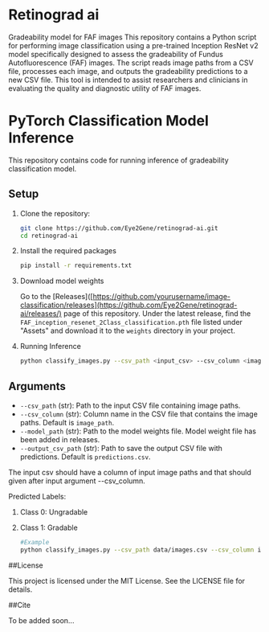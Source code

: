 # Retinograd ai
Gradeability model for FAF images
This repository contains a Python script for performing image classification using a pre-trained Inception ResNet v2 model specifically designed to assess the gradeability of Fundus Autofluorescence (FAF) images. The script reads image paths from a CSV file, processes each image, and outputs the gradeability predictions to a new CSV file. This tool is intended to assist researchers and clinicians in evaluating the quality and diagnostic utility of FAF images.

# PyTorch Classification Model Inference

This repository contains code for running inference of gradeability classification model.

## Setup

1. Clone the repository:
   ```sh
   git clone https://github.com/Eye2Gene/retinograd-ai.git
   cd retinograd-ai

2. Install the required packages
    ```sh
    pip install -r requirements.txt

3. Download model weights

    Go to the [Releases]([https://github.com/yourusername/image-classification/releases](https://github.com/Eye2Gene/retinograd-ai/releases/) page of this repository. Under the latest release, find the `FAF_inception_resenet_2Class_classification.pth` file listed under "Assets" and download it to the `weights` directory in your project.

4. Running Inference
    ```sh
    python classify_images.py --csv_path <input_csv> --csv_column <image_path_column> --model_path <model_weights> --output_csv_path <output_csv>

## Arguments
- `--csv_path` (str): Path to the input CSV file containing image paths.
- `--csv_column` (str): Column name in the CSV file that contains the image paths. Default is `image_path`.
- `--model_path` (str): Path to the model weights file. Model weight file has been added in releases.
- `--output_csv_path` (str): Path to save the output CSV file with predictions. Default is `predictions.csv`.

The input csv should have a column of input image paths and that should given after input argument --csv_column.

Predicted Labels:
1. Class 0: Ungradable
2. Class 1: Gradable


   ```sh
   #Example
   python classify_images.py --csv_path data/images.csv --csv_column image_path --model_path weights/model.pth --output_csv_path data/predictions.csv

##License

This project is licensed under the MIT License. See the LICENSE file for details.

##Cite

To be added soon...
